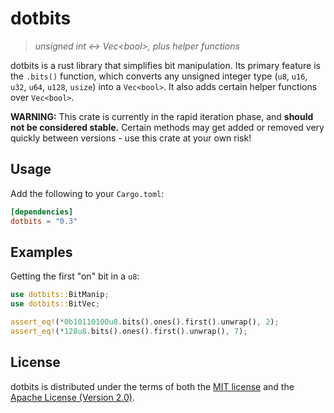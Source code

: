 # dotbits

> *unsigned int <-> Vec\<bool\>, plus helper functions*

dotbits is a rust library that simplifies bit manipulation. Its primary feature is the `.bits()` function, which converts any unsigned integer type (`u8`, `u16`, `u32`, `u64`, `u128`, `usize`) into a `Vec<bool>`. It also adds certain helper functions over `Vec<bool>`.

**WARNING:** This crate is currently in the rapid iteration phase, and **should not be considered stable.** Certain methods may get added or removed very quickly between versions - use this crate at your own risk!

## Usage

Add the following to your `Cargo.toml`:

```toml
[dependencies]
dotbits = "0.3"
```

## Examples

Getting the first "on" bit in a `u8`:

```rust
use dotbits::BitManip;
use dotbits::BitVec;

assert_eq!(*0b10110100u8.bits().ones().first().unwrap(), 2);
assert_eq!(*128u8.bits().ones().first().unwrap(), 7);
```

## License

dotbits is distributed under the terms of both the [MIT license](LICENSE_MIT) and the [Apache License (Version 2.0)](LICENSE_APACHE).
